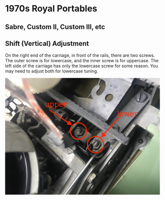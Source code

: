 <!-- TITLE: 1970 S -->
<!-- SUBTITLE: A quick summary of 1970 S -->

# 1970s Royal Portables
## Sabre, Custom II, Custom III, etc

## Shift (Vertical) Adjustment

On the right end of the carriage, in front of the rails, there are two screws. The outer screw is for lowercase, and the inner screw is for uppercase. The left side of the carriage has only the lowercase screw for some reason. You may need to adjust both for lowercase tuning.

![Royal 1970 Shift](/uploads/royal/royal-1970-shift.jpg "Royal 1970 Shift")